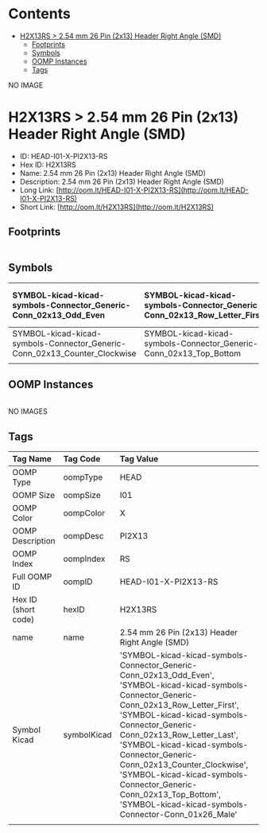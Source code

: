 



Contents
========

* [H2X13RS > 2.54 mm 26 Pin (2x13) Header Right Angle (SMD)](#h2x13rs--254-mm-26-pin-2x13-header-right-angle-smd)
	* [Footprints](#footprints)
	* [Symbols](#symbols)
	* [OOMP Instances](#oomp-instances)
	* [Tags](#tags)
  
NO IMAGE  
# H2X13RS > 2.54 mm 26 Pin (2x13) Header Right Angle (SMD)

- ID: HEAD-I01-X-PI2X13-RS
- Hex ID: H2X13RS
- Name: 2.54 mm 26 Pin (2x13) Header Right Angle (SMD)
- Description: 2.54 mm 26 Pin (2x13) Header Right Angle (SMD)
- Long Link: [http://oom.lt/HEAD-I01-X-PI2X13-RS](http://oom.lt/HEAD-I01-X-PI2X13-RS)
- Short Link: [http://oom.lt/H2X13RS](http://oom.lt/H2X13RS)

## Footprints
  

||||
| :--- | :--- | :--- |

## Symbols
  

|![]()<br>SYMBOL-kicad-kicad-symbols-Connector_Generic-Conn_02x13_Odd_Even|![]()<br>SYMBOL-kicad-kicad-symbols-Connector_Generic-Conn_02x13_Row_Letter_First|![]()<br>SYMBOL-kicad-kicad-symbols-Connector_Generic-Conn_02x13_Row_Letter_Last|
| :--- | :--- | :--- |
|![]()<br>SYMBOL-kicad-kicad-symbols-Connector_Generic-Conn_02x13_Counter_Clockwise|![]()<br>SYMBOL-kicad-kicad-symbols-Connector_Generic-Conn_02x13_Top_Bottom|![]()<br>SYMBOL-kicad-kicad-symbols-Connector-Conn_01x26_Male|
||||

## OOMP Instances
  

||||
| :--- | :--- | :--- |
  
NO IMAGES  
## Tags
  

|Tag Name|Tag Code|Tag Value|
| :--- | :--- | :--- |
|OOMP Type|oompType|HEAD|
|OOMP Size|oompSize|I01|
|OOMP Color|oompColor|X|
|OOMP Description|oompDesc|PI2X13|
|OOMP Index|oompIndex|RS|
|Full OOMP ID|oompID|HEAD-I01-X-PI2X13-RS|
|Hex ID (short code)|hexID|H2X13RS|
|name|name|2.54 mm 26 Pin (2x13) Header Right Angle (SMD)|
|Symbol Kicad|symbolKicad|'SYMBOL-kicad-kicad-symbols-Connector_Generic-Conn_02x13_Odd_Even', 'SYMBOL-kicad-kicad-symbols-Connector_Generic-Conn_02x13_Row_Letter_First', 'SYMBOL-kicad-kicad-symbols-Connector_Generic-Conn_02x13_Row_Letter_Last', 'SYMBOL-kicad-kicad-symbols-Connector_Generic-Conn_02x13_Counter_Clockwise', 'SYMBOL-kicad-kicad-symbols-Connector_Generic-Conn_02x13_Top_Bottom', 'SYMBOL-kicad-kicad-symbols-Connector-Conn_01x26_Male'|
||||
